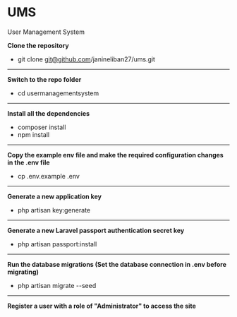 # UMS
User Management System

<b>Clone the repository</b><br>
  * git clone git@github.com/janineliban27/ums.git
<hr>

<b>Switch to the repo folder</b><br>
  * cd usermanagementsystem
<hr>

<b>Install all the dependencies</b><br>
  * composer install
  * npm install
<hr>

<b>Copy the example env file and make the required configuration changes in the .env file</b><br>
  * cp .env.example .env
<hr>

<b>Generate a new application key</b><br>
  * php artisan key:generate
<hr>

<b>Generate a new Laravel passport authentication secret key</b><br>
  * php artisan passport:install
<hr>

<b>Run the database migrations (Set the database connection in .env before migrating)</b><br>
  * php artisan migrate --seed
<hr>

<b>Register a user with a role of "Administrator" to access the site</b>
  
